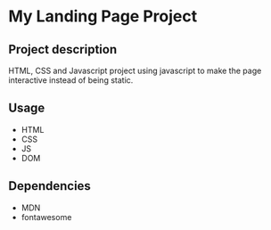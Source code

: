 # My Landing Page Project

## Project description

HTML, CSS and Javascript project using javascript to make the page interactive instead of being static.

## Usage

- HTML
- CSS
- JS
- DOM

## Dependencies

- MDN
- fontawesome

